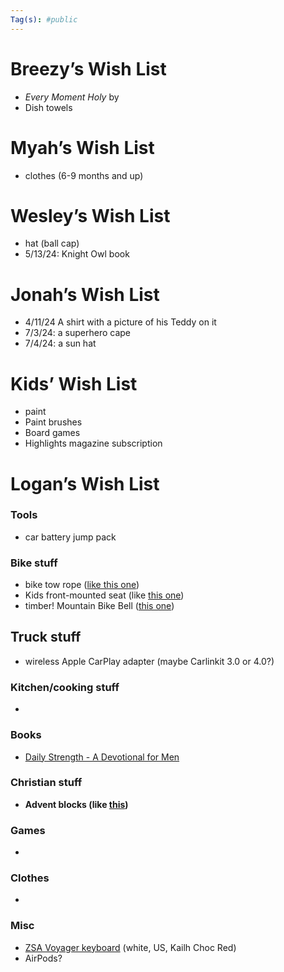 ```yaml
---
Tag(s): #public
---
```

# Breezy’s Wish List
- _Every Moment Holy_ by 
- Dish towels

# Myah’s Wish List
- clothes (6-9 months and up)

# Wesley’s Wish List 
- hat (ball cap)
- 5/13/24: Knight Owl book

# Jonah’s Wish List
-  4/11/24 A shirt with a picture of his Teddy on it
- 7/3/24: a superhero cape
- 7/4/24: a sun hat

# Kids’ Wish List
- paint
- Paint brushes 
- Board games
- Highlights magazine subscription 

# Logan’s Wish List

### Tools 
* car battery jump pack

### Bike stuff
* bike tow rope ([like this one](https://kidsrideshotgun.com/products/mtb-tow-rope))
* Kids front-mounted seat (like [this one](https://kidsrideshotgun.com/products/shotgun-kids-mtb-seat))
* timber! Mountain Bike Bell ([this one](https://mtbbell.com/collections/mountain-bike-bells/products/model-yew-bolt-on-mountain-bike-bell))

## Truck stuff
- wireless Apple CarPlay adapter (maybe Carlinkit 3.0 or 4.0?)

### Kitchen/cooking stuff
- 

### Books
- [Daily Strength - A Devotional for Men](https://www.google.com/books/edition/Daily_Strength/qWJaEAAAQBAJ?hl=en)

### Christian stuff
* **Advent blocks (like [this](https://goodkind.shop/products/advent-blocks-traditions-mode))**

### Games
- 

### Clothes
- 

### Misc
- [ZSA Voyager keyboard](https://www.zsa.io/voyager/buy) (white, US, Kailh Choc Red)
- AirPods?

